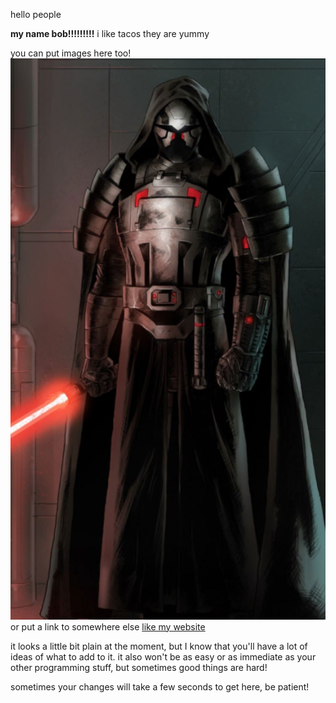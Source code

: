 hello people

**my name bob!!!!!!!!!**
i like tacos
they are yummy

you can put images here too! ![some random  work](/images/sithlord.jpg) or put a link to somewhere else [like my website](https://gabrieldwyer.com)

it looks a little bit plain at the moment, but I know that you'll have a lot of ideas of what to add to it.
it also won't be as easy or as immediate as your other programming stuff, but sometimes good things are hard!

sometimes your changes will take a few seconds to get here, be patient!
